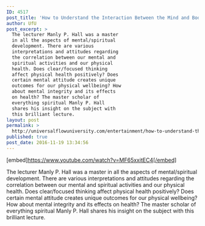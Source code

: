 ```yaml
---
ID: 4517
post_title: 'How to Understand the Interaction Between the Mind and Body [Occult Wisdom Lecture]'
author: UfU
post_excerpt: >
  The lecturer Manly P. Hall was a master
  in all the aspects of mental/spiritual
  development. There are various
  interpretations and attitudes regarding
  the correlation between our mental and
  spiritual activities and our physical
  health. Does clear/focused thinking
  affect physical health positively? Does
  certain mental attitude creates unique
  outcomes for our physical wellbeing? How
  about mental integrity and its effects
  on health? The master scholar of
  everything spiritual Manly P. Hall
  shares his insight on the subject with
  this brilliant lecture.
layout: post
permalink: >
  http://universalflowuniversity.com/entertainment/how-to-understand-the-interaction-between-the-mind-and-body-occult-wisdom-lecture/
published: true
post_date: 2016-11-19 13:34:56
---
```

[embed]https://www.youtube.com/watch?v=MF65xxitEC4[/embed]<br>
<p>The lecturer Manly P. Hall was a master in all the aspects of mental/spiritual development. There are various interpretations and attitudes regarding the correlation between our mental and spiritual activities and our physical health. Does clear/focused thinking affect physical health positively? Does certain mental attitude creates unique outcomes for our physical wellbeing? How about mental integrity and its effects on health? The master scholar of everything spiritual Manly P. Hall shares his insight on the subject with this brilliant lecture.</p>